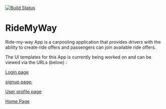 [![Build Status](https://travis-ci.org/Daymorelah/RideMyWay.svg?branch=ft-join-a-ride-2178134)](https://travis-ci.org/Daymorelah/PostIt)

# RideMyWay
Ride-my-way App is a carpooling application that provides drivers with the ability to create ride offers and passengers can join available ride offers.

The UI templates for this App is currently being worked on and can be viewed via the URLs (below) :

[Login page](https://daymorelah.github.io/RideMyWay/UI/html/signin.html)

[signup page:](https://daymorelah.github.io/RideMyWay/UI/html/signup.html)

[User profile page](https://daymorelah.github.io/RideMyWay/UI/html/profilePage.html)

[Home Page](https://daymorelah.github.io/RideMyWay/UI/html/profilePage.html)

